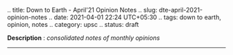 .. title: Down to Earth - April'21 Opinion Notes
.. slug: dte-april-2021-opinion-notes
.. date: 2021-04-01 22:24 UTC+05:30
.. tags: down to earth, opinion, notes
.. category: upsc
.. status: draft

**Description** : *consolidated notes of monthly opinions*

***
<!-- TEASER_END -->